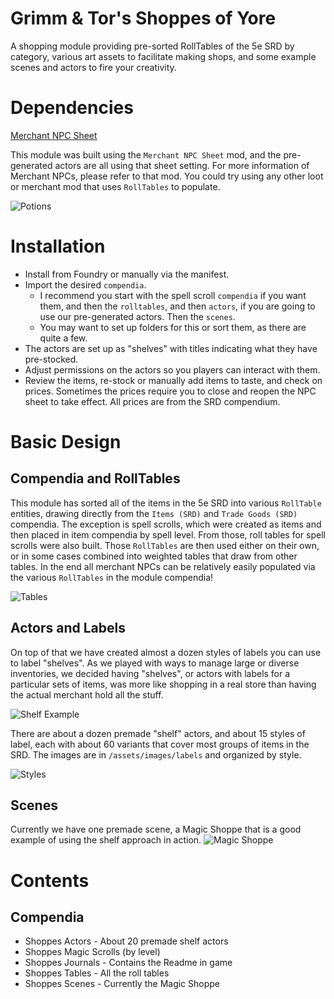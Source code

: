 # Grimm & Tor's Shoppes of Yore
A shopping module providing pre-sorted RollTables of the 5e SRD by category, various art assets to facilitate making shops, and some example scenes and actors to fire your creativity.

# Dependencies
[Merchant NPC Sheet](https://foundryvtt.com/packages/merchantsheetnpc)

This module was built using the `Merchant NPC Sheet` mod, and the pre-generated actors are all using that sheet setting.  For more information of Merchant NPCs, please refer to that mod.  You could try using any other loot or merchant mod that uses `RollTables` to populate.

![Potions](potions.png)

# Installation
- Install from Foundry or manually via the manifest.
- Import the desired `compendia`.  
  - I recommend you start with the spell scroll `compendia` if you want them, and then the `rolltables`, and then `actors`, if you are going to use our pre-generated actors.  Then the `scenes`.
  - You may want to set up folders for this or sort them, as there are quite a few.
- The actors are set up as "shelves" with titles indicating what they have pre-stocked.
- Adjust permissions on the actors so you players can interact with them.
- Review the items, re-stock or manually add items to taste, and check on prices.  Sometimes the prices require you to close and reopen the NPC sheet to take effect.  All prices are from the SRD compendium.

# Basic Design
## Compendia and RollTables
This module has sorted all of the items in the 5e SRD into various `RollTable` entities, drawing directly from the `Items (SRD)` and `Trade Goods (SRD)` compendia.  The exception is spell scrolls, which were created as items and then placed in item compendia by spell level.  From those, roll tables for spell scrolls were also built.  Those `RollTables` are then used either on their own, or in some cases combined into weighted tables that draw from other tables.  In the end all merchant NPCs can be relatively easily populated via the various `RollTables` in the module compendia!

![Tables](tables.png)

## Actors and Labels
On top of that we have created almost a dozen styles of labels you can use to label "shelves".  As we played with ways to manage large or diverse inventories, we decided having "shelves", or actors with labels for a particular sets of items, was more like shopping in a real store than having the actual merchant hold all the stuff.

![Shelf Example](shelf_example.png)

There are about a dozen premade "shelf" actors, and about 15 styles of label, each with about 60 variants that cover most groups of items in the SRD.  The images are in `/assets/images/labels` and organized by style. 

![Styles](label_styles.png)

## Scenes
Currently we have one premade scene, a Magic Shoppe that is a good example of using the shelf approach in action.
![Magic Shoppe](magic_shoppe.png)
# Contents
## Compendia
- Shoppes Actors - About 20 premade shelf actors
- Shoppes Magic Scrolls (by level)
- Shoppes Journals - Contains the Readme in game
- Shoppes Tables - All the roll tables
- Shoppes Scenes - Currently the Magic Shoppe
